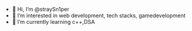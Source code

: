 - 👋 Hi, I’m @straySn1per
- 👀 I’m interested in web development, tech stacks, gamedevelopment
- 🌱 I’m currently learning c++,DSA

<!---
straySn1per/straySn1per is a ✨ special ✨ repository because its `README.md` (this file) appears on your GitHub profile.
You can click the Preview link to take a look at your changes.
--->

